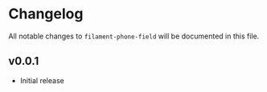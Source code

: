 # Changelog

All notable changes to `filament-phone-field` will be documented in this file.

## v0.0.1
- Initial release

